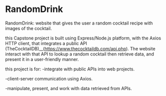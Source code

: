 # RandomDrink
RandomDrink: website that gives the user a random cocktail recipe with images of the cocktail.

this Capstone project is built using Express/Node.js platform, with the Axios HTTP client, that integrates
a public API (TheCocktailDB)__(https://www.thecocktaildb.com/api.php).
The website interact with that API to lookup a random cocktail then retrieve data, and present it in a user-friendly manner.

this project is for:
-integrate with public APIs into web projects.

-client-server communication using Axios.

-manipulate, present, and work with data retrieved from APIs.
